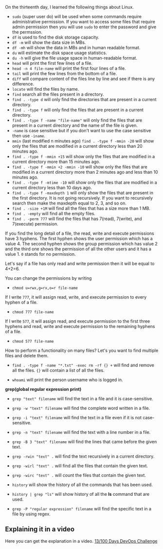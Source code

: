 On the thirteenth day, I learned the following things about Linux.

- `sudo` (super user do) will be used when some commands require administrative permission. If you want to access some files that require admin permission then you will use `sudo` to enter the password and give the permssion.
- `df` is used to find the disk storage capacity.
- `df -m` will show the data size in MBs.
- `df -mh` will show the data in MBs and in human readable format.
- `du` will estimate the disk space usage statistics.
- `du -h` will give the file usage space in human-readable format.
- `head` will print the first few lines of a file.
- `head -n 4 file-name` will print the first four lines of a file.
- `tail` will print the few lines from the bottom of a file.
- `diff` will compare content of the files line by line and see if there is any difference.
- `locate` will find the files by name.
- `find` search all the files present in a directory.
- `find . -type d` will only find the directories that are present in a current directory.
- `find . -type f` will only find the files that are present in a current directory.
- `find . -type f -name "file-name"` will only find the files that are present in a current directory and the name of the file is given.
- `-name` is case sensitive but if you don't want to use the case sensitive then use `-iname`.
- `mmin` (last modified n minutes ago) `find . -type f -mmin -20` will show only the files that are modified in a current directory less than 20 minutes ago.
- `find . -type f -mmin +15` will show only the files that are modified in a current directory more than 15 minutes ago.
- `find . -type f -mmin +2 -mmin -10` will show only the files that are modified in a current directory more than 2 minutes ago and less than 10 minutes ago.
- `find . -type f -mtime -10` will show only the files that are modified in a current directory less than 10 days ago.
- `find . -type f -maxdepth 1` will only show the files that are present in the first directory. It is not going recursively.
If you want to recursively search then make the maxdepth equal to 2, 3, and so on.
- `find . -size +1M` will find all the files that has a size more than 1 MB.
- `find . -empty` will find all the empty files.
- `find . -perm 777` will find the files that has 7(read), 7(write), and 7(execute) permission.


If you find the long detail of a file, the read, write and execute permissions have 3 hyphens. The first hyphen shows the user permission which has a value 4. The second hyphen shows the group permission which has value 2 and the third one shows the permission of all the other users and it has a value 1. `0` stands for no permission.

Let's say if a file has only read and write permission then it will be equal to 4+2=6.

You can change the permissions by writing
- `chmod u=rwx,g=rx,o=r file-name`

If I write `777`, it will assign read, write, and execute permission to every hyphen of a file. 
- `chmod 777 file-name`

If I write `577`, it will assign read, and execute permission to the first three hyphens and read, write and execute permission to the remaining hyphens of a file. 
- `chmod 577 file-name`

How to perform a functionality on many files?
Let's you want to find multiple files and delete them.

- `find . -type f -name "*.txt" -exec rm -rf {} +` will find and remove all the files. `{}` will contain a list of all the files.

- `whoami` will print the person username who is logged in.

**grep(global regular expression print)**

- `grep "text" filename` will find the text in a file and it is case-sensitive.

- `grep -w "text" filename` will find the complete word written in a file.

- `grep -i "text" filename` will find the text in a file even if it is not case-sensitive.

- `grep -n "text" filename` will find the text with a line number in a file.

- `grep -B 3 "text" filename` will find the lines that came before the given text.

- `grep -rwin "text" .` will find the text recursively in a current directory.

- `grep -wirl "text" .` will find all the files that contain the given text.

- `grep -wirc "text" .` will count the files that contain the given text.

- `history` will show the history of all the commands that has been used.

- `history | grep "ls"` will show history of all the **ls** command that are used.

- `grep -P "regular expression" filename` will find the specific text in a file by using regex.

## **Explaining it in a video**

Here you can get the explanation in a video. [13/100 Days DevOps Challenge]()
